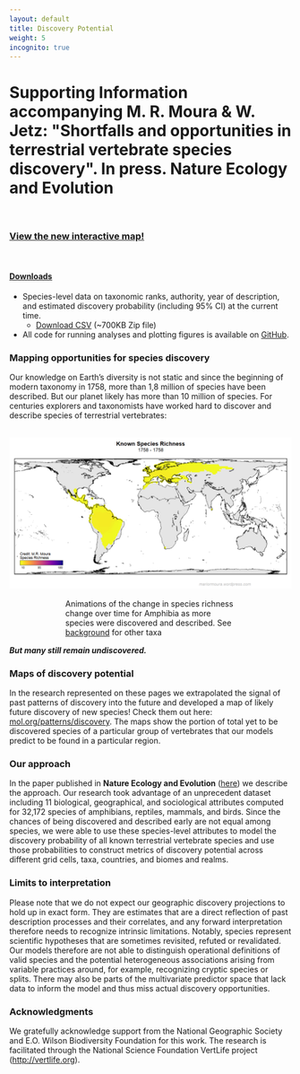 ```yaml
---
layout: default
title: Discovery Potential
weight: 5
incognito: true
---
```



Supporting Information accompanying M. R. Moura & W. Jetz: "Shortfalls and opportunities in terrestrial vertebrate species discovery". In press. Nature Ecology and Evolution
====================================

<br />

### [View the new interactive map!](https://mol.org/patterns/discovery)

<br /> 

#### [Downloads](#downloads)

- Species-level data on taxonomic ranks, authority, year of description, and estimated discovery probability (including 95% CI) at the current time.
  - [Download CSV](https://data.vertlife.org/discoverypotential/SpeciesLevelData.zip) (~700KB Zip file)
- All code for running analyses and plotting figures is available on [GitHub](https://github.com/mariormoura/VertDiscoveries).


### Mapping opportunities for species discovery


<p>
  Our knowledge on Earth’s diversity is not static and since the beginning
  of modern taxonomy in 1758, more than 1,8 million of species have been
  described. But our planet likely has more than 10 million of species.
  For centuries explorers and taxonomists have worked hard to discover and
  describe species of terrestrial vertebrates:
</p>
<br />

<img style="max-width: 100%" src="amphibia.gif">
<div style="margin:15px 100px;"> Animations of the change in species richness change over time for Amphibia as more
          species were discovered and described. See <a target="_blank" href="https://mol.org/patterns/discovery/background">background</a> for other taxa </div>
<p>
  <b><i>But many still remain undiscovered.</i></b>
</p>

<h3>Maps of discovery potential</h3>

<p>
  In the research represented on these pages we extrapolated the signal of
  past patterns of discovery into the future and developed a map of likely
  future discovery of new species! Check them out here:
  <a target="_blank" href="https://mol.org/patterns/discovery">mol.org/patterns/discovery</a>. The maps show
  the portion of total yet to be discovered species of a particular group
  of vertebrates that our models predict to be found in a particular
  region.
</p>

<h3>Our approach</h3>
<p>
  In the paper published in <b>Nature Ecology and Evolution</b> (<a
    href="https://dx.doi.org/10.1038/s41559-021-01411-5"
    >here</a
  >) we describe the approach. Our research took advantage of an
  unprecedent dataset including 11 biological, geographical, and
  sociological attributes computed for 32,172 species of amphibians,
  reptiles, mammals, and birds. Since the chances of being discovered and
  described early are not equal among species, we were able to use these
  species-level attributes to model the discovery probability of all known
  terrestrial vertebrate species and use those probabilities to construct
  metrics of discovery potential across different grid cells, taxa,
  countries, and biomes and realms.
</p>

<h3>Limits to interpretation</h3>

<p>
  Please note that we do not expect our geographic discovery projections
  to hold up in exact form. They are estimates that are a direct
  reflection of past description processes and their correlates, and any
  forward interpretation therefore needs to recognize intrinsic
  limitations. Notably, species represent scientific hypotheses that are
  sometimes revisited, refuted or revalidated. Our models therefore are
  not able to distinguish operational definitions of valid species and the
  potential heterogeneous associations arising from variable practices
  around, for example, recognizing cryptic species or splits. There may
  also be parts of the multivariate predictor space that lack data to
  inform the model and thus miss actual discovery opportunities.
</p>

<h3>Acknowledgments</h3>

<p>
  We gratefully acknowledge support from the National Geographic Society
  and E.O. Wilson Biodiversity Foundation for this work. The research is
  facilitated through the National Science Foundation VertLife project (<a
    href="http://vertlife.org"
    target="_blank"
    >http://vertlife.org</a
  >).
</p>
<br /><br />